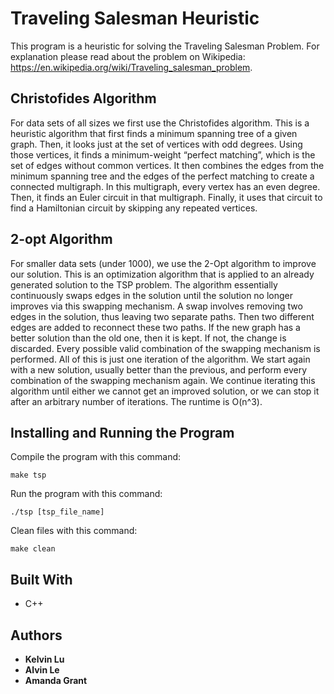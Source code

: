 # Traveling Salesman Heuristic

This program is a heuristic for solving the Traveling Salesman Problem. For explanation please read about the problem on Wikipedia: https://en.wikipedia.org/wiki/Traveling_salesman_problem.

## Christofides Algorithm

For data sets of all sizes we first use the Christofides algorithm.
This is a heuristic algorithm that first finds a minimum spanning tree of a given graph.
Then, it looks just at the set of vertices with odd degrees. Using those vertices, it finds a
minimum-weight “perfect matching”, which is the set of edges without common vertices.
It then combines the edges from the minimum spanning tree and the edges of the
perfect matching to create a connected multigraph. In this multigraph, every vertex has
an even degree. Then, it finds an Euler circuit in that multigraph. Finally, it uses that
circuit to find a Hamiltonian circuit by skipping any repeated vertices.

## 2-opt Algorithm

For smaller data sets (under 1000), we use the 2-Opt algorithm to improve our solution.
This is an optimization algorithm that is applied to an already generated solution to the
TSP problem. The algorithm essentially continuously swaps edges in the solution until
the solution no longer improves via this swapping mechanism.
A swap involves removing two edges in the solution, thus leaving two separate paths.
Then two different edges are added to reconnect these two paths. If the new graph has
a better solution than the old one, then it is kept. If not, the change is discarded. Every
possible valid combination of the swapping mechanism is performed.
All of this is just one iteration of the algorithm. We start again with a new solution,
usually better than the previous, and perform every combination of the swapping
mechanism again. We continue iterating this algorithm until either we cannot get an
improved solution, or we can stop it after an arbitrary number of iterations. The runtime
is O(n^3).

## Installing and Running the Program

Compile the program with this command:

```
make tsp
```

Run the program with this command:

```
./tsp [tsp_file_name]
```

Clean files with this command:

```
make clean
```

## Built With

* C++

## Authors

* **Kelvin Lu**
* **Alvin Le**
* **Amanda Grant**
